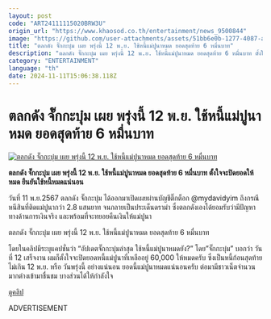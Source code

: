 ```yaml
---
layout: post
code: "ART24111115020BRW3U"
origin_url: "https://www.khaosod.co.th/entertainment/news_9500844"
image: "https://github.com/user-attachments/assets/51bb6e0b-1277-4087-a605-b81ebff2801d"
title: "ตลกดัง จั๊กกะบุ๋ม เผย พรุ่งนี้ 12 พ.ย. ใช้หนี้แม่ปูนาหมด ยอดสุดท้าย 6 หมื่นบาท"
description: "ตลกดัง จั๊กกะบุ๋ม เผย พรุ่งนี้ 12 พ.ย. ใช้หนี้แม่ปูนาหมด ยอดสุดท้าย 6 หมื่นบาท ตั้งใจจะปิดยอดให้หมด ยืนยันใช้หนี้หมดแน่นอน"
category: "ENTERTAINMENT"
language: "th"
date: 2024-11-11T15:06:38.118Z
---
```


# ตลกดัง จั๊กกะบุ๋ม เผย พรุ่งนี้ 12 พ.ย. ใช้หนี้แม่ปูนาหมด ยอดสุดท้าย 6 หมื่นบาท

[![ตลกดัง จั๊กกะบุ๋ม เผย พรุ่งนี้ 12 พ.ย. ใช้หนี้แม่ปูนาหมด ยอดสุดท้าย 6 หมื่นบาท](https://www.khaosod.co.th/wpapp/uploads/2024/11/jak2.jpg "ตลกดัง จั๊กกะบุ๋ม เผย พรุ่งนี้ 12 พ.ย. ใช้หนี้แม่ปูนาหมด ยอดสุดท้าย 6 หมื่นบาท")](https://www.khaosod.co.th/wpapp/uploads/2024/11/jak2.jpg)

**ตลกดัง จั๊กกะบุ๋ม เผย พรุ่งนี้ 12 พ.ย. ใช้หนี้แม่ปูนาหมด ยอดสุดท้าย 6 หมื่นบาท ตั้งใจจะปิดยอดให้หมด ยืนยันใช้หนี้หมดแน่นอน**

วันที่ 11 พ.ย.2567 ตลกดัง จั๊กกะบุ๋ม ได้ออกมาเปิดเผยผ่านบัญชีติ๊กต็อก @mydavidyim ถึงกรณีหนีสินที่ติดแม่ปูนากว่า 2.8 แสนยาท จนกลายเป็นประเด็นดราม่า ซึ่งตลกดังเองได้ยอมรับว่ามีปัญหาทางด้านการเงินจริง และพร้อมที่จะทยอยคืนเงินให้แม่ปูนา

ตลกดัง จั๊กกะบุ๋ม เผย พรุ่งนี้ 12 พ.ย. ใช้หนี้แม่ปูนาหมด ยอดสุดท้าย 6 หมื่นบาท

โดยในคลิปมีระบุแคปชั่นว่า “อัปเดตจั๊กกะบุ๋มล่าสุด ใช้หนี้แม่ปูนาหมดยัง?” โดย”จั๊กกะบุ๋ม” บอกว่า วันที่ 12 เสร็จงาน ผมก็ตั้งใจจะปิดยอดหนี้แม่ปูนาที่เหลืออยู่ 60,000 ให้หมดครับ ซึ่งเป็นหนี้ก้อนสุดท้าย ไม่เกิน 12 พ.ย. หรือ วันพรุ่งนี้ อย่างแน่นอน ยอดนี้แม่ปูนาหมดแน่นอนครับ ต่อมามีชาวเน็ตจำนวนมากต่างเข้ามาชื่นชม บางส่วนได้ให้กำลังใจ

[ดูคลิป](https://www.tiktok.com/@mydavidyim/video/7435619549002648850)

ADVERTISEMENT